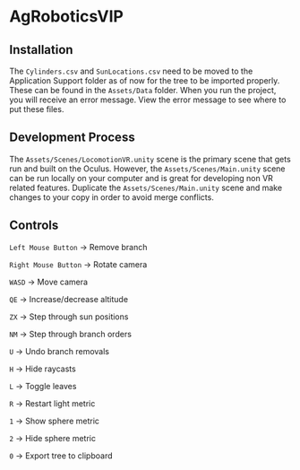 # AgRoboticsVIP

## Installation

The `Cylinders.csv` and `SunLocations.csv` need to be moved to the Application Support folder as of now for the tree to be imported properly. These can be found in the `Assets/Data` folder. When you run the project, you will receive an error message. View the error message to see where to put these files.

## Development Process

The `Assets/Scenes/LocomotionVR.unity` scene is the primary scene that gets run and built on the Oculus. However, the `Assets/Scenes/Main.unity` scene can be run locally on your computer and is great for developing non VR related features. Duplicate the `Assets/Scenes/Main.unity` scene and make changes to your copy in order to avoid merge conflicts.

## Controls

`Left Mouse Button` -> Remove branch

`Right Mouse Button` -> Rotate camera

`WASD` -> Move camera

`QE` -> Increase/decrease altitude

`ZX` -> Step through sun positions

`NM` -> Step through branch orders

`U` -> Undo branch removals

`H` -> Hide raycasts

`L` -> Toggle leaves

`R` -> Restart light metric

`1` -> Show sphere metric

`2` -> Hide sphere metric

`0` -> Export tree to clipboard

